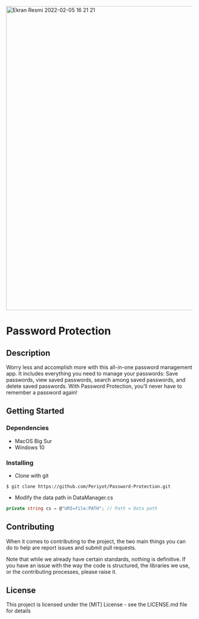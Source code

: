<img width="819" alt="Ekran Resmi 2022-02-05 16 21 21" src="https://user-images.githubusercontent.com/88425310/152643909-b95c5a7b-6174-47aa-93e4-32fcc41771be.png">


# Password Protection

## Description

Worry less and accomplish more with this all-in-one password management app. It includes everything you need to manage your passwords: Save passwords, view saved passwords, search among saved passwords, and delete saved passwords. With Password Protection, you’ll never have to remember a password again!

## Getting Started

### Dependencies

* MacOS Big Sur
* Windows 10

### Installing

* Clone with git
```
$ git clone https://github.com/Periyot/Password-Protection.git
```

* Modify the data path in DataManager.cs
```csharp
private string cs = @"URI=file:PATH"; // Path = Data path
```

## Contributing

When it comes to contributing to the project, the two main things you can do to help are report issues and submit pull requests.

Note that while we already have certain standards, nothing is definitive. If you have an issue with the way the code is structured, the libraries we use, or the contributing processes, please raise it.

## License

This project is licensed under the [MIT] License - see the LICENSE.md file for details


